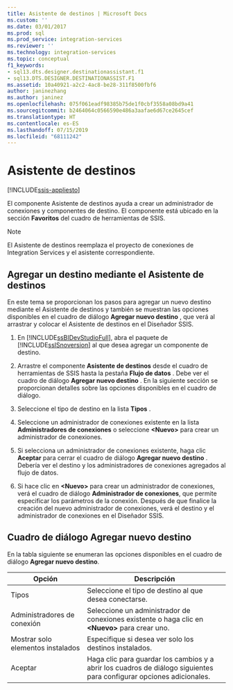 ```yaml
---
title: Asistente de destinos | Microsoft Docs
ms.custom: ''
ms.date: 03/01/2017
ms.prod: sql
ms.prod_service: integration-services
ms.reviewer: ''
ms.technology: integration-services
ms.topic: conceptual
f1_keywords:
- sql13.dts.designer.destinationassistant.f1
- sql13.DTS.DESIGNER.DESTINATIONASSIST.F1
ms.assetid: 10a40921-a2c2-4ac8-be28-311f8500fbf6
author: janinezhang
ms.author: janinez
ms.openlocfilehash: 075f061eadf98385b75de1f0cbf3558a08bd9a41
ms.sourcegitcommit: b2464064c0566590e486a3aafae6d67ce2645cef
ms.translationtype: HT
ms.contentlocale: es-ES
ms.lasthandoff: 07/15/2019
ms.locfileid: "68111242"
---
```

# <a name="destination-assistant"></a>Asistente de destinos

[!INCLUDE[ssis-appliesto](../../includes/ssis-appliesto-ssvrpluslinux-asdb-asdw-xxx.md)]


  El componente Asistente de destinos ayuda a crear un administrador de conexiones y componentes de destino. El componente está ubicado en la sección **Favoritos** del cuadro de herramientas de SSIS.  
  
> [!NOTE]  
>  El Asistente de destinos reemplaza el proyecto de conexiones de Integration Services y el asistente correspondiente.  

## <a name="add-a-destination-with-destination-assistant"></a>Agregar un destino mediante el Asistente de destinos
En este tema se proporcionan los pasos para agregar un nuevo destino mediante el Asistente de destinos y también se muestran las opciones disponibles en el cuadro de diálogo **Agregar nuevo destino** , que verá al arrastrar y colocar el Asistente de destinos en el Diseñador SSIS.  

1.  En [!INCLUDE[ssBIDevStudioFull](../../includes/ssbidevstudiofull-md.md)], abra el paquete de [!INCLUDE[ssISnoversion](../../includes/ssisnoversion-md.md)] al que desea agregar un componente de destino.  
  
2.  Arrastre el componente **Asistente de destinos** desde el cuadro de herramientas de SSIS hasta la pestaña **Flujo de datos** . Debe ver el cuadro de diálogo **Agregar nuevo destino** . En la siguiente sección se proporcionan detalles sobre las opciones disponibles en el cuadro de diálogo.  
  
3.  Seleccione el tipo de destino en la lista **Tipos** .  
  
4.  Seleccione un administrador de conexiones existente en la lista **Administradores de conexiones** o seleccione **\<Nuevo>** para crear un administrador de conexiones.  
  
5.  Si selecciona un administrador de conexiones existente, haga clic **Aceptar** para cerrar el cuadro de diálogo **Agregar nuevo destino** . Debería ver el destino y los administradores de conexiones agregados al flujo de datos.  
  
6.  Si hace clic en **\<Nuevo>** para crear un administrador de conexiones, verá el cuadro de diálogo **Administrador de conexiones**, que permite especificar los parámetros de la conexión. Después de que finalice la creación del nuevo administrador de conexiones, verá el destino y el administrador de conexiones en el Diseñador SSIS. 
  
## <a name="add-new-destination-dialog-box"></a>Cuadro de diálogo Agregar nuevo destino
En la tabla siguiente se enumeran las opciones disponibles en el cuadro de diálogo **Agregar nuevo destino**.  
  
|Opción|Descripción|  
|------------|-----------------|  
|Tipos|Seleccione el tipo de destino al que desea conectarse.|  
|Administradores de conexión|Seleccione un administrador de conexiones existente o haga clic en **\<Nuevo>** para crear uno.|  
|Mostrar solo elementos instalados|Especifique si desea ver solo los destinos instalados.|  
|Aceptar|Haga clic para guardar los cambios y a abrir los cuadros de diálogo siguientes para configurar opciones adicionales.|  
